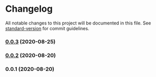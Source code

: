 # Changelog

All notable changes to this project will be documented in this file. See [standard-version](https://github.com/conventional-changelog/standard-version) for commit guidelines.

### [0.0.3](https://github.com/36node/finance-sdk-js/compare/v0.0.2...v0.0.3) (2020-08-25)

### [0.0.2](https://github.com/36node/finance-sdk-js/compare/v0.0.1...v0.0.2) (2020-08-20)

### 0.0.1 (2020-08-20)

